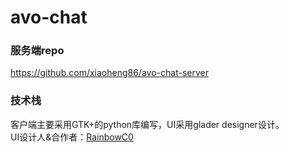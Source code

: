 # avo-chat
### 服务端repo
https://github.com/xiaoheng86/avo-chat-server<br>
### 技术栈
客户端主要采用GTK+的python库编写，UI采用glader designer设计。<br>
UI设计人&合作者：[RainbowC0](https://github.com/RainbowC0)

